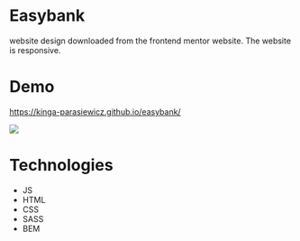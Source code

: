 
# Easybank
website design downloaded from the frontend mentor website.
The website is responsive.

# Demo
https://kinga-parasiewicz.github.io/easybank/

![](Easybank-page-fvdf.gif)

# Technologies
- JS
- HTML
- CSS
- SASS
- BEM
